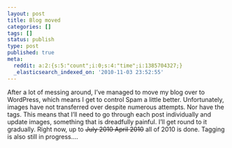 ```yaml
---
layout: post
title: Blog moved
categories: []
tags: []
status: publish
type: post
published: true
meta:
  reddit: a:2:{s:5:"count";i:0;s:4:"time";i:1385704327;}
  _elasticsearch_indexed_on: '2010-11-03 23:52:55'
---
```

After a lot of messing around, I’ve managed to move my blog over to WordPress, which means I get to control Spam a little better. Unfortunately, images have not transferred over despite numerous attempts. Nor have the tags. This means that I’ll need to go through each post individually and update images, something that is dreadfully painful. I’ll get round to it gradually. Right now, up to <del>July 2010 April 2010</del> all of 2010 is done. Tagging is also still in progress....

